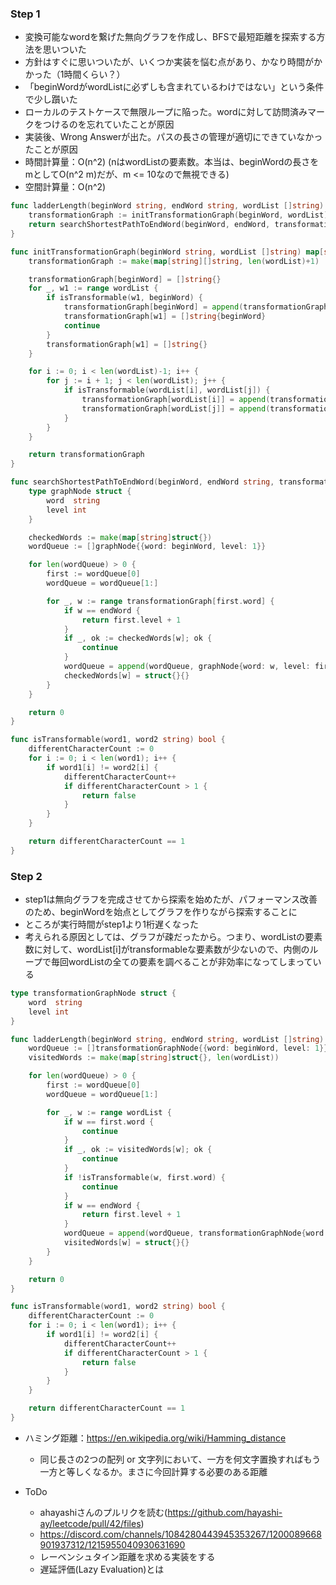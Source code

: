 ### Step 1
- 変換可能なwordを繋げた無向グラフを作成し、BFSで最短距離を探索する方法を思いついた
- 方針はすぐに思いついたが、いくつか実装を悩む点があり、かなり時間がかかった（1時間くらい？）
- 「beginWordがwordListに必ずしも含まれているわけではない」という条件で少し躓いた
- ローカルのテストケースで無限ループに陥った。wordに対して訪問済みマークをつけるのを忘れていたことが原因
- 実装後、Wrong Answerが出た。パスの長さの管理が適切にできていなかったことが原因
- 時間計算量：O(n^2) (nはwordListの要素数。本当は、beginWordの長さをmとしてO(n^2 m)だが、m <= 10なので無視できる)
- 空間計算量：O(n^2)

```Go
func ladderLength(beginWord string, endWord string, wordList []string) int {
	transformationGraph := initTransformationGraph(beginWord, wordList)
	return searchShortestPathToEndWord(beginWord, endWord, transformationGraph)
}

func initTransformationGraph(beginWord string, wordList []string) map[string][]string {
	transformationGraph := make(map[string][]string, len(wordList)+1)

	transformationGraph[beginWord] = []string{}
	for _, w1 := range wordList {
		if isTransformable(w1, beginWord) {
			transformationGraph[beginWord] = append(transformationGraph[beginWord], w1)
			transformationGraph[w1] = []string{beginWord}
			continue
		}
		transformationGraph[w1] = []string{}
	}

	for i := 0; i < len(wordList)-1; i++ {
		for j := i + 1; j < len(wordList); j++ {
			if isTransformable(wordList[i], wordList[j]) {
				transformationGraph[wordList[i]] = append(transformationGraph[wordList[i]], wordList[j])
				transformationGraph[wordList[j]] = append(transformationGraph[wordList[j]], wordList[i])
			}
		}
	}

	return transformationGraph
}

func searchShortestPathToEndWord(beginWord, endWord string, transformationGraph map[string][]string) int {
	type graphNode struct {
		word  string
		level int
	}

	checkedWords := make(map[string]struct{})
	wordQueue := []graphNode{{word: beginWord, level: 1}}

	for len(wordQueue) > 0 {
		first := wordQueue[0]
		wordQueue = wordQueue[1:]

		for _, w := range transformationGraph[first.word] {
			if w == endWord {
				return first.level + 1
			}
			if _, ok := checkedWords[w]; ok {
				continue
			}
			wordQueue = append(wordQueue, graphNode{word: w, level: first.level + 1})
			checkedWords[w] = struct{}{}
		}
	}

	return 0
}

func isTransformable(word1, word2 string) bool {
	differentCharacterCount := 0
	for i := 0; i < len(word1); i++ {
		if word1[i] != word2[i] {
			differentCharacterCount++
			if differentCharacterCount > 1 {
				return false
			}
		}
	}

	return differentCharacterCount == 1
}
```

### Step 2
- step1は無向グラフを完成させてから探索を始めたが、パフォーマンス改善のため、beginWordを始点としてグラフを作りながら探索することに
- ところが実行時間がstep1より1桁遅くなった
- 考えられる原因としては、グラフが疎だったから。つまり、wordListの要素数に対して、wordList[i]がtransformableな要素数が少ないので、内側のループで毎回wordListの全ての要素を調べることが非効率になってしまっている

```Go
type transformationGraphNode struct {
	word  string
	level int
}

func ladderLength(beginWord string, endWord string, wordList []string) int {
	wordQueue := []transformationGraphNode{{word: beginWord, level: 1}}
	visitedWords := make(map[string]struct{}, len(wordList))

	for len(wordQueue) > 0 {
		first := wordQueue[0]
		wordQueue = wordQueue[1:]

		for _, w := range wordList {
			if w == first.word {
				continue
			}
			if _, ok := visitedWords[w]; ok {
				continue
			}
			if !isTransformable(w, first.word) {
				continue
			}
			if w == endWord {
				return first.level + 1
			}
			wordQueue = append(wordQueue, transformationGraphNode{word: w, level: first.level + 1})
			visitedWords[w] = struct{}{}
		}
	}

	return 0
}

func isTransformable(word1, word2 string) bool {
	differentCharacterCount := 0
	for i := 0; i < len(word1); i++ {
		if word1[i] != word2[i] {
			differentCharacterCount++
			if differentCharacterCount > 1 {
				return false
			}
		}
	}

	return differentCharacterCount == 1
}
```

- ハミング距離：https://en.wikipedia.org/wiki/Hamming_distance
  - 同じ長さの2つの配列 or 文字列において、一方を何文字置換すればもう一方と等しくなるか。まさに今回計算する必要のある距離


- ToDo
  - ahayashiさんのプルリクを読む(https://github.com/hayashi-ay/leetcode/pull/42/files)
  - https://discord.com/channels/1084280443945353267/1200089668901937312/1215955040930631690
  - レーベンシュタイン距離を求める実装をする
  - 遅延評価(Lazy Evaluation)とは
